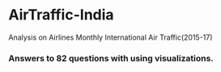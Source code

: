 # AirTraffic-India
Analysis on Airlines Monthly International Air Traffic(2015-17)
### Answers to 82 questions with using visualizations.
